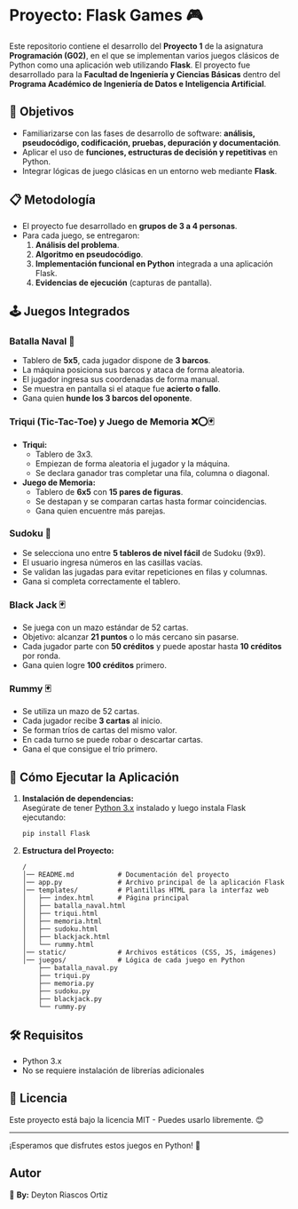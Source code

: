# Proyecto: Flask Games 🎮

Este repositorio contiene el desarrollo del **Proyecto 1** de la asignatura **Programación (G02)**, en el que se implementan varios juegos clásicos de Python como una aplicación web utilizando **Flask**. El proyecto fue desarrollado para la **Facultad de Ingeniería y Ciencias Básicas** dentro del **Programa Académico de Ingeniería de Datos e Inteligencia Artificial**.

## 📌 Objetivos
- Familiarizarse con las fases de desarrollo de software: **análisis, pseudocódigo, codificación, pruebas, depuración y documentación**.
- Aplicar el uso de **funciones, estructuras de decisión y repetitivas** en Python.
- Integrar lógicas de juego clásicas en un entorno web mediante **Flask**.

## 📋 Metodología
- El proyecto fue desarrollado en **grupos de 3 a 4 personas**.
- Para cada juego, se entregaron:
  1. **Análisis del problema**.
  2. **Algoritmo en pseudocódigo**.
  3. **Implementación funcional en Python** integrada a una aplicación Flask.
  4. **Evidencias de ejecución** (capturas de pantalla).

## 🕹️ Juegos Integrados

### **Batalla Naval** 🚢
- Tablero de **5x5**, cada jugador dispone de **3 barcos**.
- La máquina posiciona sus barcos y ataca de forma aleatoria.
- El jugador ingresa sus coordenadas de forma manual.
- Se muestra en pantalla si el ataque fue **acierto o fallo**.
- Gana quien **hunde los 3 barcos del oponente**.

### **Triqui (Tic-Tac-Toe) y Juego de Memoria** ❌⭕🃏
- **Triqui:** 
  - Tablero de 3x3.
  - Empiezan de forma aleatoria el jugador y la máquina.
  - Se declara ganador tras completar una fila, columna o diagonal.
- **Juego de Memoria:**
  - Tablero de **6x5** con **15 pares de figuras**.
  - Se destapan y se comparan cartas hasta formar coincidencias.
  - Gana quien encuentre más parejas.

### **Sudoku** 🔢
- Se selecciona uno entre **5 tableros de nivel fácil** de Sudoku (9x9).
- El usuario ingresa números en las casillas vacías.
- Se validan las jugadas para evitar repeticiones en filas y columnas.
- Gana si completa correctamente el tablero.

### **Black Jack** 🃏
- Se juega con un mazo estándar de 52 cartas.
- Objetivo: alcanzar **21 puntos** o lo más cercano sin pasarse.
- Cada jugador parte con **50 créditos** y puede apostar hasta **10 créditos** por ronda.
- Gana quien logre **100 créditos** primero.

### **Rummy** 🃏
- Se utiliza un mazo de 52 cartas.
- Cada jugador recibe **3 cartas** al inicio.
- Se forman tríos de cartas del mismo valor.
- En cada turno se puede robar o descartar cartas.
- Gana el que consigue el trío primero.

## 🚀 Cómo Ejecutar la Aplicación

1. **Instalación de dependencias:**  
   Asegúrate de tener [Python 3.x](https://www.python.org/downloads/) instalado y luego instala Flask ejecutando:
   ```bash
   pip install Flask
   ```

2. **Estructura del Proyecto:**
   ```plaintext
   / 
   │── README.md           # Documentación del proyecto
   │── app.py              # Archivo principal de la aplicación Flask
   │── templates/          # Plantillas HTML para la interfaz web
   │   ├── index.html      # Página principal
   │   ├── batalla_naval.html
   │   ├── triqui.html
   │   ├── memoria.html
   │   ├── sudoku.html
   │   ├── blackjack.html
   │   └── rummy.html
   │── static/             # Archivos estáticos (CSS, JS, imágenes)
   │── juegos/             # Lógica de cada juego en Python
       ├── batalla_naval.py
       ├── triqui.py
       ├── memoria.py
       ├── sudoku.py
       ├── blackjack.py
       └── rummy.py
   ```

## 🛠 Requisitos
- Python 3.x
- No se requiere instalación de librerías adicionales

## 📜 Licencia
Este proyecto está bajo la licencia MIT - Puedes usarlo libremente. 😊

---
¡Esperamos que disfrutes estos juegos en Python! 🚀

## Autor
📌 **By:** Deyton Riascos Ortiz